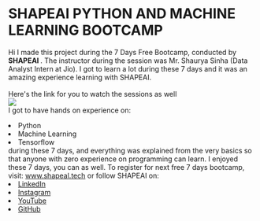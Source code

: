 # SHAPEAI PYTHON AND MACHINE LEARNING BOOTCAMP
Hi I made this project during the 7 Days Free Bootcamp, conducted by <b> SHAPEAI
</b>.
The instructor during the session was Mr. Shaurya Sinha (Data Analyst Intern at Jio). I got to
learn a lot during these 7 days and it was an amazing experience learning with SHAPEAI. <br><br>Here's the link for you to watch the sessions as well<br>
<a href="https://www.youtube.com/playlist?list=PL7zl8TDRnbu LNEA-59W7wwgCWEBLE0D6h">  <img src="https://github.com/ShapeAI/PYTHON-AND-DATA ANALYTICS/blob/main/YOUTUBE 20THUMBNAIL-5.png"> </a>
<br>I got to have hands on experience on:
<li>Python
<li>Machine Learning
<li>Tensorflow
<br>during these 7 days, and everything was explained from the very basics so that anyone with zero experience on programming can learn.
I enjoyed these 7 days, you can as well. To register for next free 7 days bootcamp, visit:
<a href="https://www.shapeai.tech"> www.shapeal.tech</a>
or follow SHAPEAI on:
<li><a href= "https://in.linkedin.com/company/shapeai">LinkedIn</a>
<li><a href=
"https://www.instagram.com/shape.ai/?hl=en">Instagram</a>
<li><a href= 
       "https://www.youtube.com/channel/UCTUVDLTW9meuDXWcbmISPdA">YouTube</a>
<li><a href=
"https://github.com/shapeal">GitHub</a>

       
